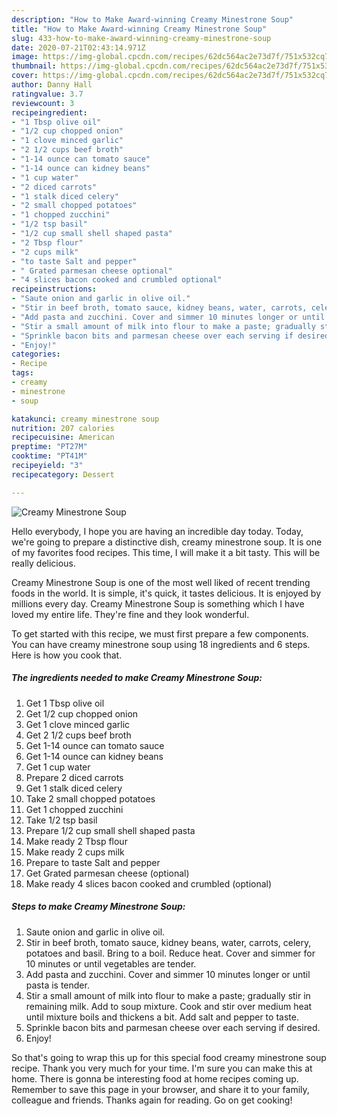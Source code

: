 ```yaml
---
description: "How to Make Award-winning Creamy Minestrone Soup"
title: "How to Make Award-winning Creamy Minestrone Soup"
slug: 433-how-to-make-award-winning-creamy-minestrone-soup
date: 2020-07-21T02:43:14.971Z
image: https://img-global.cpcdn.com/recipes/62dc564ac2e73d7f/751x532cq70/creamy-minestrone-soup-recipe-main-photo.jpg
thumbnail: https://img-global.cpcdn.com/recipes/62dc564ac2e73d7f/751x532cq70/creamy-minestrone-soup-recipe-main-photo.jpg
cover: https://img-global.cpcdn.com/recipes/62dc564ac2e73d7f/751x532cq70/creamy-minestrone-soup-recipe-main-photo.jpg
author: Danny Hall
ratingvalue: 3.7
reviewcount: 3
recipeingredient:
- "1 Tbsp olive oil"
- "1/2 cup chopped onion"
- "1 clove minced garlic"
- "2 1/2 cups beef broth"
- "1-14 ounce can tomato sauce"
- "1-14 ounce can kidney beans"
- "1 cup water"
- "2 diced carrots"
- "1 stalk diced celery"
- "2 small chopped potatoes"
- "1 chopped zucchini"
- "1/2 tsp basil"
- "1/2 cup small shell shaped pasta"
- "2 Tbsp flour"
- "2 cups milk"
- "to taste Salt and pepper"
- " Grated parmesan cheese optional"
- "4 slices bacon cooked and crumbled optional"
recipeinstructions:
- "Saute onion and garlic in olive oil."
- "Stir in beef broth, tomato sauce, kidney beans, water, carrots, celery, potatoes and basil. Bring to a boil. Reduce heat. Cover and simmer for 10 minutes or until vegetables are tender."
- "Add pasta and zucchini. Cover and simmer 10 minutes longer or until pasta is tender."
- "Stir a small amount of milk into flour to make a paste; gradually stir in remaining milk. Add to soup mixture. Cook and stir over medium heat until mixture boils and thickens a bit. Add salt and pepper to taste."
- "Sprinkle bacon bits and parmesan cheese over each serving if desired."
- "Enjoy!"
categories:
- Recipe
tags:
- creamy
- minestrone
- soup

katakunci: creamy minestrone soup 
nutrition: 207 calories
recipecuisine: American
preptime: "PT27M"
cooktime: "PT41M"
recipeyield: "3"
recipecategory: Dessert

---
```



![Creamy Minestrone Soup](https://img-global.cpcdn.com/recipes/62dc564ac2e73d7f/751x532cq70/creamy-minestrone-soup-recipe-main-photo.jpg)

Hello everybody, I hope you are having an incredible day today. Today, we're going to prepare a distinctive dish, creamy minestrone soup. It is one of my favorites food recipes. This time, I will make it a bit tasty. This will be really delicious.



Creamy Minestrone Soup is one of the most well liked of recent trending foods in the world. It is simple, it's quick, it tastes delicious. It is enjoyed by millions every day. Creamy Minestrone Soup is something which I have loved my entire life. They're fine and they look wonderful.


To get started with this recipe, we must first prepare a few components. You can have creamy minestrone soup using 18 ingredients and 6 steps. Here is how you cook that.

<!--inarticleads1-->

##### The ingredients needed to make Creamy Minestrone Soup:

1. Get 1 Tbsp olive oil
1. Get 1/2 cup chopped onion
1. Get 1 clove minced garlic
1. Get 2 1/2 cups beef broth
1. Get 1-14 ounce can tomato sauce
1. Get 1-14 ounce can kidney beans
1. Get 1 cup water
1. Prepare 2 diced carrots
1. Get 1 stalk diced celery
1. Take 2 small chopped potatoes
1. Get 1 chopped zucchini
1. Take 1/2 tsp basil
1. Prepare 1/2 cup small shell shaped pasta
1. Make ready 2 Tbsp flour
1. Make ready 2 cups milk
1. Prepare to taste Salt and pepper
1. Get  Grated parmesan cheese (optional)
1. Make ready 4 slices bacon cooked and crumbled (optional)




<!--inarticleads2-->

##### Steps to make Creamy Minestrone Soup:

1. Saute onion and garlic in olive oil.
1. Stir in beef broth, tomato sauce, kidney beans, water, carrots, celery, potatoes and basil. Bring to a boil. Reduce heat. Cover and simmer for 10 minutes or until vegetables are tender.
1. Add pasta and zucchini. Cover and simmer 10 minutes longer or until pasta is tender.
1. Stir a small amount of milk into flour to make a paste; gradually stir in remaining milk. Add to soup mixture. Cook and stir over medium heat until mixture boils and thickens a bit. Add salt and pepper to taste.
1. Sprinkle bacon bits and parmesan cheese over each serving if desired.
1. Enjoy!




So that's going to wrap this up for this special food creamy minestrone soup recipe. Thank you very much for your time. I'm sure you can make this at home. There is gonna be interesting food at home recipes coming up. Remember to save this page in your browser, and share it to your family, colleague and friends. Thanks again for reading. Go on get cooking!
